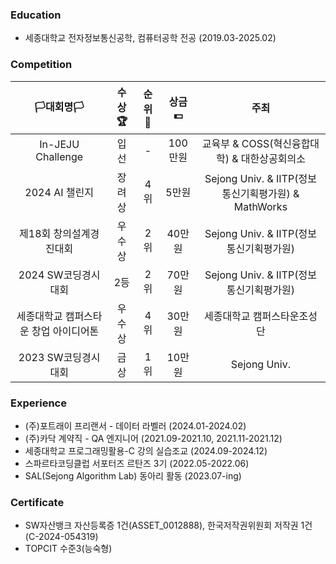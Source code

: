 ### Education
- 세종대학교 전자정보통신공학, 컴퓨터공학 전공 (2019.03-2025.02)

### Competition
|**🏳️대회명🏳️**|**수상🏆**|**순위🥇**|**상금💵**|**주최**|
|:--:|:--:|:--:|:--:|:--:|
|In-JEJU Challenge|입선|-|100만원|교육부 & COSS(혁신융합대학) & 대한상공회의소|
|2024 AI 챌린지|장려상|4위|5만원|Sejong Univ. & IITP(정보통신기획평가원) & MathWorks|
|제18회 창의설계경진대회|우수상|2위|40만원|Sejong Univ. & IITP(정보통신기획평가원)|
|2024 SW코딩경시대회|2등|2위|70만원|Sejong Univ. & IITP(정보통신기획평가원)|
|세종대학교 캠퍼스타운 창업 아이디어톤|우수상|4위|30만원|세종대학교 캠퍼스타운조성단|
|2023 SW코딩경시대회|금상|1위|10만원|Sejong Univ.|

### Experience
- (주)포트래이 프리랜서 - 데이터 라벨러 (2024.01-2024.02)
- (주)카닥 계약직 - QA 엔지니어 (2021.09-2021.10, 2021.11-2021.12)
- 세종대학교 프로그래밍활용-C 강의 실습조교 (2024.09-2024.12)
- 스파르타코딩클럽 서포터즈 르탄즈 3기 (2022.05-2022.06)
- SAL(Sejong Algorithm Lab) 동아리 활동 (2023.07-ing)
  
### Certificate
- SW자산뱅크 자산등록증 1건(ASSET_0012888), 한국저작권위원회 저작권 1건(C-2024-054319)
- TOPCIT 수준3(능숙형)
